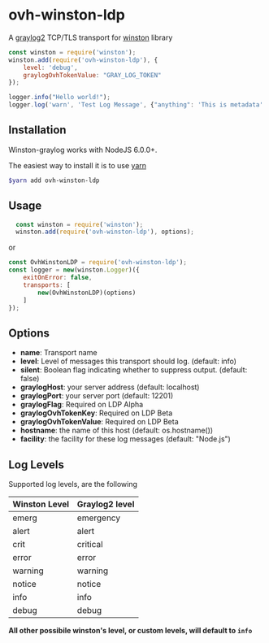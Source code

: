 # ovh-winston-ldp

A [graylog2][0] TCP/TLS transport for [winston][1] library

```javascript
const winston = require('winston');
winston.add(require('ovh-winston-ldp'), {
    level: 'debug',
    graylogOvhTokenValue: "GRAY_LOG_TOKEN"
});

logger.info("Hello world!");
logger.log('warn', 'Test Log Message', {"anything": 'This is metadata' });
```


## Installation

Winston-graylog works with NodeJS 6.0.0+.

The easiest way to install it is to use [yarn](https://yarnpkg.com/en/)

```bash
$yarn add ovh-winston-ldp
```

## Usage
```javascript
  const winston = require('winston');
  winston.add(require('ovh-winston-ldp'), options);

```

or

```javascript
const OvhWinstonLDP = require('ovh-winston-ldp');
const logger = new(winston.Logger)({
    exitOnError: false,
    transports: [
        new(OvhWinstonLDP)(options)
    ]
});
```

## Options

* __name__:  Transport name
* __level__: Level of messages this transport should log. (default: info)
* __silent__: Boolean flag indicating whether to suppress output. (default: false)
* __graylogHost__: your server address (default: localhost)
* __graylogPort__: your server port (default: 12201)
* __graylogFlag__: Required on LDP Alpha
* __graylogOvhTokenKey__: Required on LDP Beta
* __graylogOvhTokenValue__: Required on LDP Beta
* __hostname__: the name of this host (default: os.hostname())
* __facility__: the facility for these log messages (default: "Node.js")


## Log Levels
Supported log levels, are the following

Winston Level | Graylog2 level
---------------|---------------
emerg          | emergency
alert          | alert
crit           | critical
error          | error
warning        | warning
notice         | notice
info           | info
debug          | debug

**All other possibile winston's level, or custom levels, will default to `info`**

[0]: http://www.graylog2.org
[1]: https://github.com/flatiron/winston
